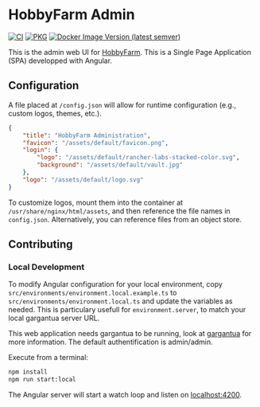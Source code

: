 # HobbyFarm Admin

[![CI](https://github.com/hobbyfarm/admin-ui/actions/workflows/ci.yaml/badge.svg?branch=master)](https://github.com/hobbyfarm/admin-ui/actions/workflows/ci.yaml)
[![PKG](https://github.com/hobbyfarm/admin-ui/actions/workflows/pkg.yaml/badge.svg?branch=master)](https://github.com/hobbyfarm/admin-ui/actions/workflows/pkg.yaml)
[![Docker Image Version (latest semver)](https://img.shields.io/docker/v/hobbyfarm/admin-ui?label=Docker)](https://hub.docker.com/r/hobbyfarm/admin-ui)

This is the admin web UI for [HobbyFarm](https://github.com/hobbyfarm). This is a Single Page Application (SPA) developped with Angular.

## Configuration

A file placed at `/config.json` will allow for runtime configuration (e.g., custom logos, themes, etc.).

```json
{
    "title": "HobbyFarm Administration",
    "favicon": "/assets/default/favicon.png",
    "login": {
        "logo": "/assets/default/rancher-labs-stacked-color.svg",
        "background": "/assets/default/vault.jpg"
    },
    "logo": "/assets/default/logo.svg"
}
```

To customize logos, mount them into the container at `/usr/share/nginx/html/assets`, and then reference the file names in `config.json`. Alternatively, you can reference files from an object store.

## Contributing

### Local Development

To modify Angular configuration for your local environment, copy `src/environments/environment.local.example.ts` to `src/environments/environment.local.ts` and update the variables as needed. This is particulary usefull for `environment.server`, to match your local gargantua server URL.

This web application needs gargantua to be running, look at [gargantua](https://github.com/hobbyfarm/gargantua/CONTRIBUTING.md) for more information. The default authentification is admin/admin.

Execute from a terminal:

```bash
npm install
npm run start:local
```

The Angular server will start a watch loop and listen on [localhost:4200](http://localhost:4200).
